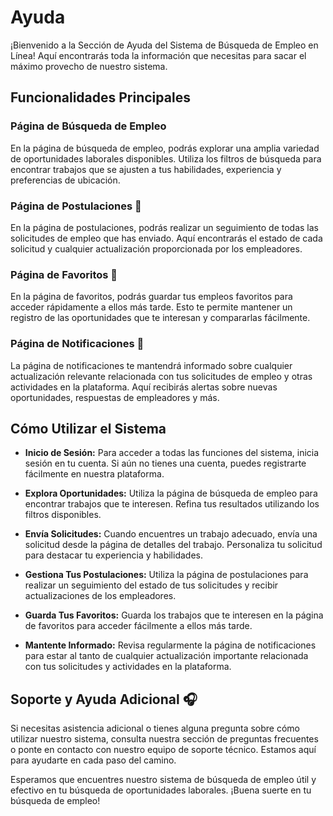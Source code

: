 # Ayuda

¡Bienvenido a la Sección de Ayuda del Sistema de Búsqueda de Empleo en Línea! Aquí encontrarás toda la información que necesitas para sacar el máximo provecho de nuestro sistema.

## Funcionalidades Principales

### Página de Búsqueda de Empleo

En la página de búsqueda de empleo, podrás explorar una amplia variedad de oportunidades laborales disponibles. Utiliza los filtros de búsqueda para encontrar trabajos que se ajusten a tus habilidades, experiencia y preferencias de ubicación.

### Página de Postulaciones 👷

En la página de postulaciones, podrás realizar un seguimiento de todas las solicitudes de empleo que has enviado. Aquí encontrarás el estado de cada solicitud y cualquier actualización proporcionada por los empleadores.

### Página de Favoritos 💜

En la página de favoritos, podrás guardar tus empleos favoritos para acceder rápidamente a ellos más tarde. Esto te permite mantener un registro de las oportunidades que te interesan y compararlas fácilmente.

### Página de Notificaciones 📨

La página de notificaciones te mantendrá informado sobre cualquier actualización relevante relacionada con tus solicitudes de empleo y otras actividades en la plataforma. Aquí recibirás alertas sobre nuevas oportunidades, respuestas de empleadores y más.

## Cómo Utilizar el Sistema

- **Inicio de Sesión:** Para acceder a todas las funciones del sistema, inicia sesión en tu cuenta. Si aún no tienes una cuenta, puedes registrarte fácilmente en nuestra plataforma.

- **Explora Oportunidades:** Utiliza la página de búsqueda de empleo para encontrar trabajos que te interesen. Refina tus resultados utilizando los filtros disponibles.

- **Envía Solicitudes:** Cuando encuentres un trabajo adecuado, envía una solicitud desde la página de detalles del trabajo. Personaliza tu solicitud para destacar tu experiencia y habilidades.

- **Gestiona Tus Postulaciones:** Utiliza la página de postulaciones para realizar un seguimiento del estado de tus solicitudes y recibir actualizaciones de los empleadores.

- **Guarda Tus Favoritos:** Guarda los trabajos que te interesen en la página de favoritos para acceder fácilmente a ellos más tarde.

- **Mantente Informado:** Revisa regularmente la página de notificaciones para estar al tanto de cualquier actualización importante relacionada con tus solicitudes y actividades en la plataforma.

## Soporte y Ayuda Adicional 🎧

Si necesitas asistencia adicional o tienes alguna pregunta sobre cómo utilizar nuestro sistema, consulta nuestra sección de preguntas frecuentes o ponte en contacto con nuestro equipo de soporte técnico. Estamos aquí para ayudarte en cada paso del camino.

Esperamos que encuentres nuestro sistema de búsqueda de empleo útil y efectivo en tu búsqueda de oportunidades laborales. ¡Buena suerte en tu búsqueda de empleo!

